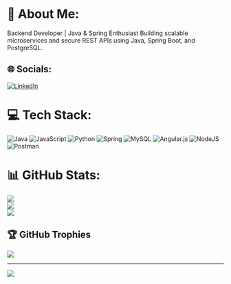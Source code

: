# 💫 About Me:
Backend Developer | Java & Spring Enthusiast Building scalable microservices and secure REST APIs using Java, Spring Boot, and PostgreSQL.<br>


## 🌐 Socials:
[![LinkedIn](https://img.shields.io/badge/LinkedIn-%230077B5.svg?logo=linkedin&logoColor=white)](https://linkedin.com/in/https://www.linkedin.com/in/bautista-guillot-3576241aa/) 

# 💻 Tech Stack:
![Java](https://img.shields.io/badge/java-%23ED8B00.svg?style=for-the-badge&logo=openjdk&logoColor=white) ![JavaScript](https://img.shields.io/badge/javascript-%23323330.svg?style=for-the-badge&logo=javascript&logoColor=%23F7DF1E) ![Python](https://img.shields.io/badge/python-3670A0?style=for-the-badge&logo=python&logoColor=ffdd54) ![Spring](https://img.shields.io/badge/spring-%236DB33F.svg?style=for-the-badge&logo=spring&logoColor=white) ![MySQL](https://img.shields.io/badge/mysql-4479A1.svg?style=for-the-badge&logo=mysql&logoColor=white) ![Angular.js](https://img.shields.io/badge/angular.js-%23E23237.svg?style=for-the-badge&logo=angularjs&logoColor=white) ![NodeJS](https://img.shields.io/badge/node.js-6DA55F?style=for-the-badge&logo=node.js&logoColor=white) ![Postman](https://img.shields.io/badge/Postman-FF6C37?style=for-the-badge&logo=postman&logoColor=white)
# 📊 GitHub Stats:
![](https://github-readme-stats.vercel.app/api?username=BautiGuillot&theme=react&hide_border=true&include_all_commits=true&count_private=false)<br/>
![](https://github-readme-streak-stats.herokuapp.com/?user=BautiGuillot&theme=react&hide_border=true)<br/>
![](https://github-readme-stats.vercel.app/api/top-langs/?username=BautiGuillot&theme=react&hide_border=true&include_all_commits=true&count_private=false&layout=compact)

## 🏆 GitHub Trophies
![](https://github-profile-trophy.vercel.app/?username=BautiGuillot&theme=radical&no-frame=false&no-bg=false&margin-w=4)

---
[![](https://visitcount.itsvg.in/api?id=BautiGuillot&icon=6&color=0)](https://visitcount.itsvg.in)

<!-- Proudly created with GPRM ( https://gprm.itsvg.in ) -->